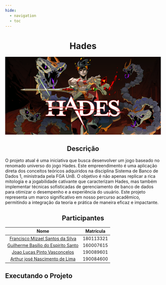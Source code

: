 ```yaml
---
hide:
  - navigation
  - toc
---
```

<center>

# **Hades**
<img src="images/hades_banner.png" />

## Descrição
</center>

O projeto atual é uma iniciativa que busca desenvolver um jogo baseado no renomado universo do jogo Hades. Este empreendimento é uma aplicação direta dos conceitos teóricos adquiridos na disciplina Sistema de Banco de Dados 1, ministrada pela FGA UnB. O objetivo é não apenas replicar a rica mitologia e a jogabilidade cativante que caracterizam Hades, mas também implementar técnicas sofisticadas de gerenciamento de banco de dados para otimizar o desempenho e a experiência do usuário. Este projeto representa um marco significativo em nosso percurso acadêmico, permitindo a integração da teoria e prática de maneira eficaz e impactante.
<center>

## Participantes

|                                     Nome                                      | Matrícula |
| :---------------------------------------------------------------------------: | :-------: |
| <a href="https://www.github.com/frmiza">Francisco Mizael Santos da Silva </a> | 180113321 |
|   <a href="github.com/GuilhermeBES">Guilherme Basílio do Espirito Santo</a>   | 160007615 |
|        <a href="github.com/HacKairos">Joao Lucas Pinto Vasconcelos</a>        | 190089601 |
| <a href="https://github.com/Arthurlima544">Arthur josé Nascimento de Lima</a> | 190084600 |

</center>

## Executando o Projeto


